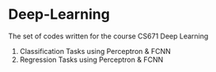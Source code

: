 # Deep-Learning
The set of codes written for the course CS671 Deep Learning


1) Classification Tasks using Perceptron & FCNN
2) Regression Tasks using Perceptron & FCNN

